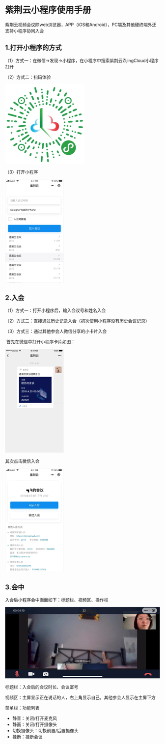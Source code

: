 # 紫荆云小程序使用手册

紫荆云视频会议除web浏览器，APP（iOS和Android），PC端及其他硬终端外还支持小程序协同入会

## 1.打开小程序的方式

（1）方式一：在微信→发现→小程序，在小程序中搜索紫荆云ZIjingCloud小程序打开

（2）方式二：扫码体验

![image-20200215125643635](../../_image/App\image-20200215125643635.png)

（3）打开小程序

<img src="../../_image/App\image-20200215130046031.png" alt="image-20200215130046031" style="zoom:33%;" />

## 2.入会

（1）方式一：打开小程序后，输入会议号和姓名入会

（2）方式二：直接通过历史记录入会（初次使用小程序没有历史会议记录）

（3）方式三：通过其他参会人微信分享的小卡片入会

​      首先在微信中打开小程序卡片如图：

<img src="../../_image/App\image-20200210204649171.png" alt="image-20200210204649171" style="zoom:33%;" />

其次点击微信入会

<img src="../../_image/App\image-20200210204446733.png" alt="image-20200210204446733" style="zoom:33%;" />

## 3.会中

入会后小程序会中画面如下：标题栏、视频区、操作栏

![image-20200215132232831](../../_image/App\image-20200215132232831.png)

标题栏：入会后的会议时长、会议室号

视频区：主屏显示正在说话的人，右上角显示自己，其他参会人显示在主屏下方

菜单栏：功能列表

- 静音：关闭/打开麦克风
- 静画：关闭/打开摄像头
- 切换摄像头：切换前置/后置摄像头
- 挂断：挂断会议

